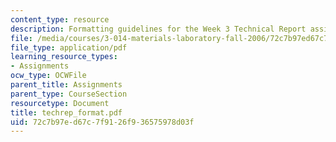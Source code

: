 ```yaml
---
content_type: resource
description: Formatting guidelines for the Week 3 Technical Report assignment.
file: /media/courses/3-014-materials-laboratory-fall-2006/72c7b97ed67c7f9126f936575978d03f_techrep_format.pdf
file_type: application/pdf
learning_resource_types:
- Assignments
ocw_type: OCWFile
parent_title: Assignments
parent_type: CourseSection
resourcetype: Document
title: techrep_format.pdf
uid: 72c7b97e-d67c-7f91-26f9-36575978d03f
---
```

